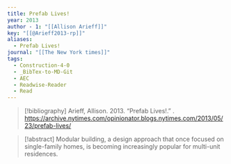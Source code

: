 ```yaml
---
title: Prefab Lives!
year: 2013
author - 1: "[[Allison Arieff]]"
key: "[[@Arieff2013-rp]]"
aliases:
  - Prefab Lives!
journal: "[[The New York times]]"
tags:
  - Construction-4-0
  - _BibTex-to-MD-Git
  - AEC
  - Readwise-Reader
  - Read
---
```


> [!bibliography]
> Arieff, Allison. 2013. “Prefab Lives!.” . https://archive.nytimes.com/opinionator.blogs.nytimes.com/2013/05/23/prefab-lives/

> [!abstract]
> Modular building, a design approach that once focused on single-family homes, is becoming increasingly popular for multi-unit residences.